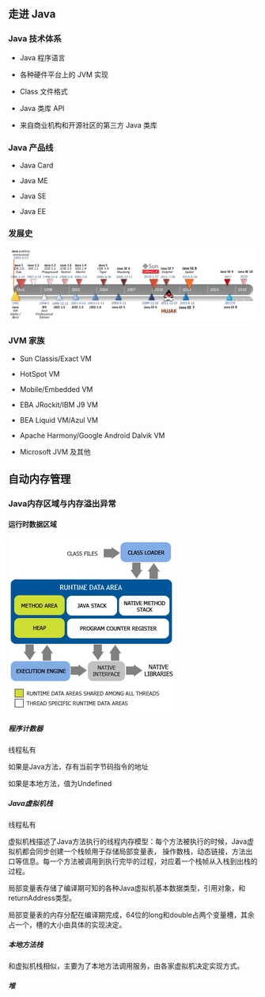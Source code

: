 ## 走进 Java

### Java 技术体系

- Java 程序语言

- 各种硬件平台上的 JVM 实现

- Class 文件格式

- Java 类库 API

- 来自商业机构和开源社区的第三方 Java 类库

### Java 产品线

- Java Card

- Java ME

- Java SE

- Java EE

### 发展史

![](./static/java-timeline.png)

### JVM 家族

- Sun Classis/Exact VM

- HotSpot VM

- Mobile/Embedded VM

- EBA JRockit/IBM J9 VM

- BEA Liquid VM/Azul VM

- Apache Harmony/Google Android Dalvik VM

- Microsoft JVM 及其他

## 自动内存管理

### Java内存区域与内存溢出异常

#### 运行时数据区域

![](./static/data-area.png)

##### 程序计数器

线程私有 

如果是Java方法，存有当前字节码指令的地址

如果是本地方法，值为Undefined

##### Java虚拟机栈

线程私有

虚拟机栈描述了Java方法执行的线程内存模型：每个方法被执行的时候，Java虚拟机都会同步创建一个栈帧用于存储局部变量表，
操作数栈，动态链接，方法出口等信息。每一个方法被调用到执行完毕的过程，对应着一个栈帧从入栈到出栈的过程。

局部变量表存储了编译期可知的各种Java虚拟机基本数据类型，引用对象，和returnAddress类型。

局部变量表的内存分配在编译期完成，64位的long和double占两个变量槽，其余占一个，槽的大小由具体的实现决定。

##### 本地方法栈

和虚拟机栈相似，主要为了本地方法调用服务，由各家虚拟机决定实现方式。

##### 堆

